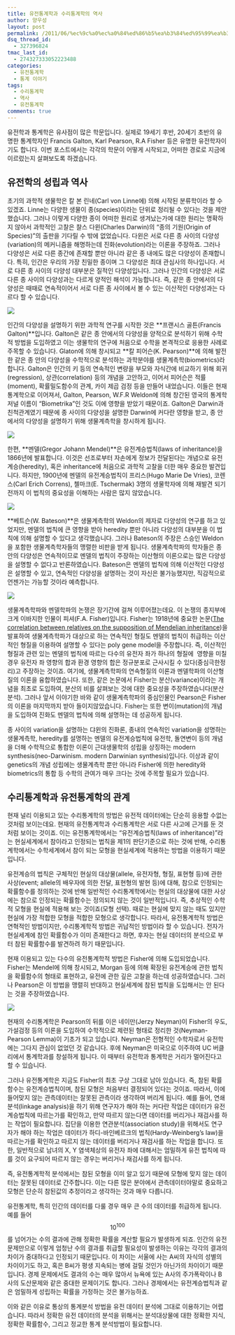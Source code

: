 ```yaml
---
title: 유전통계학과 수리통계학의 역사
author: 양우성
layout: post
permalink: /2011/06/%ec%9c%a0%ec%a0%84%ed%86%b5%ea%b3%84%ed%95%99%ea%b3%bc-%ec%88%98%eb%a6%ac%ed%86%b5%ea%b3%84%ed%95%99%ec%9d%98-%ec%97%ad%ec%82%ac/
dsq_thread_id:
  - 327396824
tmac_last_id:
  - 274327333052223488
categories:
  - 유전통계학
  - 통계 이야기
tags:
  - 수리통계학
  - 역사
  - 유전통계학
comments: true
---
```

유전학과 통계학은 유사점이 많은 학문입니다. 실제로 19세기 후반, 20세기 초반의 유명한 통계학자인 Francis Galton, Karl Pearson, R.A Fisher 등은 유명한 유전학자이기도 합니다. 이번 포스트에서는 각각의 학문이 어떻게 시작되고, 어떠한 경로로 지금에 이르렀는지 살펴보도록 하겠습니다.

## 유전학의 성립과 역사
  
초기의 과학적 생물학은 칼 본 린네(Carl von Linne에) 의해 시작된 분류학이라 할 수 있겠죠. Linne는 다양한 생물이 종(species)이라는 단위로 정리될 수 있다는 것을 제안했습니다. 그러나 이렇게 다양한 종이 어떠한 원리로 생겨났는가에 대한 원리는 명확하지 않아서 과학적인 고찰은 찰스 다윈(Charles Darwin)의 &#8220;종의 기원(Origin of Species)&#8221;의 출판을 기다릴 수 밖에 없었습니다. 다윈은 서로 다른 종 사이의 다양성(variation)의 메커니즘을 해명하는데 진화(evolution)라는 이론을 주장하죠. 그러나 다양성은 서로 다른 종간에 존재할 뿐만 아니라 같은 종 내에도 많은 다양성이 존재합니다. 특히, 인간은 우리의 가장 친밀한 종이며 그 다양성은 최대 관심사의 하나입니다. 서로 다른 종 사이의 다양성 대부분은 질적인 다양성입니다. 그러나 인간의 다양성은 서로 다른 종 사이의 다양성과는 다르게 양적인 해석이 가능합니다. 즉, 같은 종 안에서의 다양성은 때때로 연속적이어서 서로 다른 종 사이에서 볼 수 있는 이산적인 다양성과는 다르다 할 수 있습니다.

![](/images/2011-06-10-fig1.png)

인간의 다양성을 설명하기 위한 과학적 연구를 시작한 것은 **프랜시스 골튼(Francis Galton)**입니다. Galton은 같은 종 안에서의 다양성을 양적으로 분석하기 위해 수학적 방법을 도입하였고 이는 생물학의 연구에 처음으로 수학을 본격적으로 응용한 사례로 주목할 수 있습니다. Glaton에 의해 창시되고 **칼 피어슨(K. Pearson)**에 의해 발전한 같은 종 안의 다양성을 수학적으로 분석하는 과학분야를 생물계측학(biometrics)라 합니다. Galton은 인간의 키 등의 연속적인 변량을 부모와 자식간에 비교하기 위해 회귀(regression), 상관(correlation) 등의 개념을 고안하고, 이어서 피어슨은 적률(moment), 확률밀도함수의 관계, 카이 제곱 검정 등을 만들어 내었습니다. 이들은 현재 통계학으로 이어져서, Galton, Pearson, W.F.R Weldon에 의해 창간된 영국의 통계학 저널 이름이 &#8220;Biometrika&#8221;인 것도 이에 영향을 받았기 때문이죠. Galton은 Darwin과 친척관계였기 때문에 종 사이의 다양성을 설명한 Darwin에 커다란 영향을 받고, 종 안에서의 다양성을 설명하기 위해 생물계측학을 창시하게 됩니다.

![](/images/2011-06-10-fig2.png)

한편, **멘델(Gregor Johann Mendel)**은 유전계승법칙(laws of inheritance)을 1866년에 발표합니다. 이것은 선조로부터 자손에게 정보가 전달된다는 개념으로 유전계승(heredity), 혹은 inheritance에 처음으로 과학적 고찰을 더한 매우 중요한 발견입니다. 하지만, 1900년에 멘델의 유전계승법칙이 프리스(Hugo Marie De Vries), 코렌스(Carl Erich Correns), 첼마크(E. Tschermak) 3명의 생물학자에 의해 재발견 되기 전까지 이 법칙의 중요성을 이해하는 사람은 많지 않았습니다.

![](/images/2011-06-10-fig3.png)

**베트슨(W. Bateson)**은 생물계측학의 Weldon의 제자로 다양성의 연구를 하고 있었지만, 멘델의 법칙에 큰 영향을 받아 heredity 뿐만 아니라 다양성의 대부분을 이 법칙에 의해 설명할 수 있다고 생각했습니다. 그러나 Bateson의 주장은 스승인 Weldon을 포함한 생물계측학자들의 맹렬한 비판을 받게 됩니다. 생물계측학파의 학자들은 종 안의 다양성은 연속적이므로 멘델의 법칙이 주장하는 이산형의 이론으로는 많은 다양성을 설명할 수 없다고 반론하였습니다. Bateson은 멘델의 법칙에 의해 이산적인 다양성은 설명할 수 있고, 연속적인 다양성을 설명하는 것이 자신은 불가능했지만, 직감적으로 언젠가는 가능할 것이라 예측합니다.

![](/images/2011-06-10-fig4.png)

생물계측학파와 멘델학파의 논쟁은 장기간에 걸쳐 이루어졌는데요. 이 논쟁의 종지부에 크게 이바지한 인물이 피셔(F.A. Fisher)입니다. Fisher는 1918년에 중요한 논문([The correlation between relatives on the supposition of Mendelian inheritance][6])을 발표하여 생물계측학파가 대상으로 하는 연속적인 형질도 멘델의 법칙이 취급하는 이산적인 형질을 이용하여 설명할 수 있다는 poly gene model을 주장합니다. 즉, 이산적인 형질과 관련 있는 멘델의 법칙에 따르는 다수의 유전자 좌가 하나의 형질에  영향을 미칠 경우 유전자 좌 영향의 합과 환경 영향의 합은 정규분포로 근사시킬 수 있다(중심극한정리)고 주장하는 것이죠. 여기에, 생물계측학파의 연속형질의 이론과 멘델학파의 이산형질의 이론을 융합하였습니다. 또한, 같은 논문에서 Fisher는 분산(variance)이라는 개념을 최초로 도입하여, 분산의 비를 살펴보는 것에 대한 중요성을 주장하였습니다(분산분석). 그러나 앞서 이야기한 바와 같이 생물계측학파의 중심인물인 Pearson은 Fisher의 이론을 마지막까지 받아 들이지않았습니다. Fisher는 또한 변이(mutation)의 개념을 도입하여 진화도 멘델의 법칙에 의해 설명하는 데 성공하게 됩니다.

종 사이의 variation을 설명하는 댜윈의 진화론, 종내의 연속적인 variation을 성명하는 생물계측학, heredity를 설명하는 멘델의 유전계승법칙에 유전학, 돌연변이 등의 개념을 더해 수학적으로 통합한 이론이 근대생물학의 성립을 상징하는 modern synthesis(neo-Darwinism. modern Darwinian synthesis)입니다. 이상과 같이 genetics의 개념 성립에는 생물계측학 뿐만 아니라 Fisher에 의한 heredity와 biometrics의 통합 등 수학의 관여가 매우 크다는 것에 주목할 필요가 있습니다.

## 수리통계학과 유전통계학의 관계

현재 널리 이용되고 있는 수리통계학의 방법은 유전적 데이터에는 단순히 응용할 수없는 것처럼 보이는데요. 현재의 유전통계학과 수리통계학은 서로 다른 사고에 근거를 둔 것처럼 보이는 것이죠. 이는 유전통계학에서는 &#8220;유전계승법칙(laws of inheritance)&#8221;라는 현실세계에서 참이라고 인정되는 법칙을 제1의 판단기준으로 하는 것에 반해, 수리통계학에서는 수학세계에서 참이 되는 모형을 현실세계에 적용하는 방법을 이용하기 때문입니다.

유전계승의 법칙은 구체적인 현실의 대상물(allele, 유전자형, 형질, 표현형 등)에 관한 사상(event; allele의 배우자에 의한 전달, 표현형의 발현 등)에 대해, 참으로 인정되는 확률함수를 정의하는 것에 반해 일반적인 수리통계학에서는 현실의 대상물에 대한 사상에는 참으로 인정되는 확률함수는 정의되지 않는 것이 일반적입니다. 즉, 추상적인 수학적 모형을 현실에 적용해 보는 것이죠(모형 선택). 때로는 현실에 맞지 않는 때도 있지만 현실에 가장 적합한 모형을 적합한 모형으로 생각합니다. 따라서, 유전통계학적 방법은 연혁적인 방법이지만, 수리통계학적 방법은 귀납적인 방법이라 할 수 있습니다. 전자가 현실세계에 참인 확률함수가 이미 존재한다고 하면, 후자는 현실 데이터의 분석으로 부터 참된 확률함수를 발견하려 하기 때문입니다.

현재 이용되고 있는 다수의 유전통계학적 방법은 Fisher에 의해 도입되었습니다. Fisher는 Mendel에 의해 창시되고, Morgan 등에 의해 확장된 유전계승에 관한 법칙을 확률함수의 형태로 표현하고, 유전에 관한 깊은 고찰을 하는데 성공하였습니다. 그러나 Pearson은 이 방법을 맹렬히 반대하고 현실세계에 참된 법칙을 도입해서는 안 된다는 것을 주장하였습니다.

![](/images/2011-06-10-fig5.png)

현재의 수리통계학은 Pearson의 뒤를 이은 네이만(Jerzy Neyman)이 Fisher의 우도, 가설검정 등의 이론을 도입하여 수학적으로 제련된 형태로 정리한 것(Neyman-Pearson Lemma)이 기초가 되고 있습니다. Neyman은 전형적인 수학자로서 유전학에는 그다지 관심이 없었던 것 같습니다. 후에 Neyman은 미국으로 이주하여 UC 버클리에서 통계학과를 창설하게 됩니다. 이 때부터 유전학과 통계학은 거리가 멀어진다고 할 수 있습니다.

그러나 유전통계학은 지금도 Fisher의 최초 구상 그대로 남아 있습니다. 즉, 참된 확률함수는 유전계승법칙이며, 참된 모형은 처음부터 결정되어 있다는 것이죠. 따라서, 이에 들어맞지 않는 관측데이터는 잘못된 관측이라 생각하여 버리게 됩니다. 예를 들어, 연쇄분석(linkage analysis)을 하기 위해 연구자가 해야 하는 커다란 작업은 데이터가 유전계승법칙에 따르는가를 확인하고, 만약 따르지 않는다면 데이터를 버리거나 재검사를 하는 작업이 필요합니다. 집단을 이용한 연관분석(association study)을 위해서도 연구자가 해야 하는 작업은 데이터가 하디-바인베르크의 법칙(Hardy-Weinberg&#8217;s law)을 따르는가를 확인하고 따르지 않는 데이터를 버리거나 재검사를 하는 작업을 합니다. 또한, 일반적으로 남녀의 X, Y 염색체상의 유전자 좌에 대해서는 엄밀하게 유전 법칙에 따를 것이 요구되어 따르지 않는 경우는 버리거나 재검사를 하게 됩니다.

즉, 유전통계학적 분석에서는 참된 모형을 이미 알고 있기 때문에 모형에 맞지 않는 데이터는 잘못된 데이터로 간주합니다. 이는 다른 많은 분야에서 관측데이터야말로 중요하고 모형은 단순히 참된값의 추정이라고 생각하는 것과 매우 다릅니다.

유전통계학, 특히 인간의 데이터를 다룰 경우 매우 큰 수의 데이터를 취급하게 됩니다. 예를 들어 $$ 10^{100} $$를 넘어가는 수의 결과에 관해 정확한 확률을 계산할 필요가 발생하게 되죠. 인간의 유전문제만으로 이렇게 엄청난 수의 결과를 취급할 필요성이 발생하는 이유는 각각의 결과의 차이가 중대하다고 인정되기 때문입니다. 이 차이는 서울에 사는 A씨의 자식의 성별의 차이이기도 하고, 혹은 B씨가 평생 지속되는 병에 걸릴 것인가 아닌가의 차이이기 때문입니다. 경제 문제에서도 결과의 수는 매우 많아서 뉴욕에 있는 A사의 주가폭락이나 B사의 도산문제와 같은 중대한 문제이기도 합니다. 그러나 경제에서는 유전계승법칙과 같은 엄밀하게 성립하는 확률을 가정하는 것은 불가능하죠.

이와 같은 이유로 통상의 통계분석 방법을 유전 데이터 분석에 그대로 이용하기는 어렵습니다. 따라서 정확한 유전 데이터의 분석을 위해서는 분석대상물에 대한 정확한 지식, 정확한 확률함수, 그리고 정교한 통계 분석방법이 필요합니다.

 [6]: http://en.wikipedia.org/wiki/The_Correlation_Between_Relatives_on_the_Supposition_of_Mendelian_Inheritance "The Correlation Between Relatives on the Supposition of Mendelian Inheritance"
